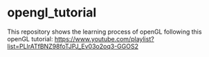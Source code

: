 # opengl_tutorial
This repository shows the learning process of openGL following this openGL tutorial: https://www.youtube.com/playlist?list=PLlrATfBNZ98foTJPJ_Ev03o2oq3-GGOS2
